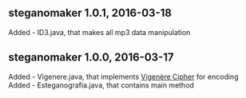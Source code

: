 steganomaker 1.0.1, 2016-03-18
------------------------------
Added - ID3.java, that makes all mp3 data manipulation<br>


steganomaker 1.0.0, 2016-03-17
------------------------------
Added - Vigenere.java, that implements <a href="https://en.wikipedia.org/wiki/Vigen%C3%A8re_cipher">Vigenère Cipher</a> for encoding<br>
Added - Esteganografia.java, that contains main method
